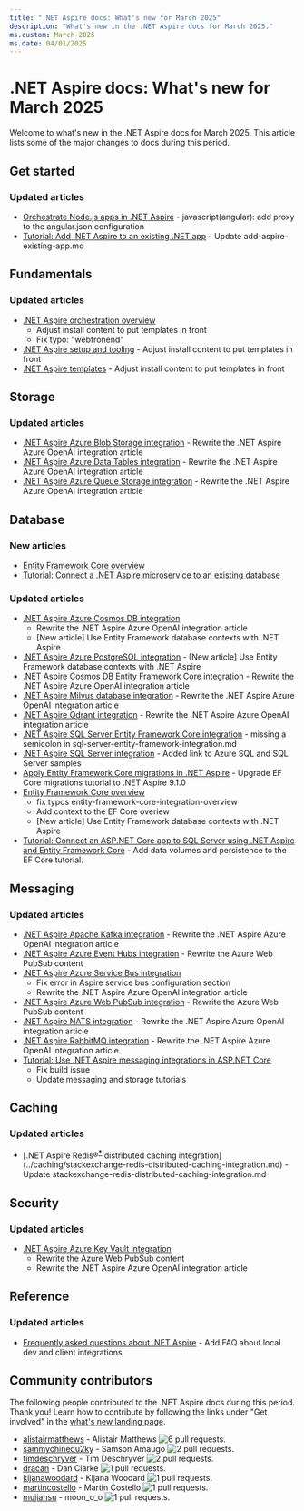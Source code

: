 ```yaml
---
title: ".NET Aspire docs: What's new for March 2025"
description: "What's new in the .NET Aspire docs for March 2025."
ms.custom: March-2025
ms.date: 04/01/2025
---
```


# .NET Aspire docs: What's new for March 2025

Welcome to what's new in the .NET Aspire docs for March 2025. This article lists some of the major changes to docs during this period.

## Get started

### Updated articles

- [Orchestrate Node.js apps in .NET Aspire](../get-started/build-aspire-apps-with-nodejs.md) - javascript(angular): add proxy to the angular.json configuration
- [Tutorial: Add .NET Aspire to an existing .NET app](../get-started/add-aspire-existing-app.md) - Update add-aspire-existing-app.md

## Fundamentals

### Updated articles

- [.NET Aspire orchestration overview](../fundamentals/app-host-overview.md)
  - Adjust install content to put templates in front
  - Fix typo: "webfronend"
- [.NET Aspire setup and tooling](../fundamentals/setup-tooling.md) - Adjust install content to put templates in front
- [.NET Aspire templates](../fundamentals/aspire-sdk-templates.md) - Adjust install content to put templates in front

## Storage

### Updated articles

- [.NET Aspire Azure Blob Storage integration](../storage/azure-storage-blobs-integration.md) - Rewrite the .NET Aspire Azure OpenAI integration article
- [.NET Aspire Azure Data Tables integration](../storage/azure-storage-tables-integration.md) - Rewrite the .NET Aspire Azure OpenAI integration article
- [.NET Aspire Azure Queue Storage integration](../storage/azure-storage-queues-integration.md) - Rewrite the .NET Aspire Azure OpenAI integration article

## Database

### New articles

- [Entity Framework Core overview](../database/entity-framework-core-integration-overview.md)
- [Tutorial: Connect a .NET Aspire microservice to an existing database](../database/connect-to-existing-database.md)

### Updated articles

- [.NET Aspire Azure Cosmos DB integration](../database/azure-cosmos-db-integration.md)
  - Rewrite the .NET Aspire Azure OpenAI integration article
  - [New article] Use Entity Framework database contexts with .NET Aspire
- [.NET Aspire Azure PostgreSQL integration](../database/azure-postgresql-integration.md) - [New article] Use Entity Framework database contexts with .NET Aspire
- [.NET Aspire Cosmos DB Entity Framework Core integration](../database/azure-cosmos-db-entity-framework-integration.md) - Rewrite the .NET Aspire Azure OpenAI integration article
- [.NET Aspire Milvus database integration](../database/milvus-integration.md) - Rewrite the .NET Aspire Azure OpenAI integration article
- [.NET Aspire Qdrant integration](../database/qdrant-integration.md) - Rewrite the .NET Aspire Azure OpenAI integration article
- [.NET Aspire SQL Server Entity Framework Core integration](../database/sql-server-entity-framework-integration.md) - missing a semicolon  in sql-server-entity-framework-integration.md
- [.NET Aspire SQL Server integration](../database/sql-server-integration.md) - Added link to Azure SQL and SQL Server samples
- [Apply Entity Framework Core migrations in .NET Aspire](../database/ef-core-migrations.md) - Upgrade EF Core migrations tutorial to .NET Aspire 9.1.0
- [Entity Framework Core overview](../database/entity-framework-core-integration-overview.md)
  - fix typos entity-framework-core-integration-overview
  - Add context to the EF Core overiew
  - [New article] Use Entity Framework database contexts with .NET Aspire
- [Tutorial: Connect an ASP.NET Core app to SQL Server using .NET Aspire and Entity Framework Core](../database/sql-server-integrations.md) - Add data volumes and persistence to the EF Core tutorial.

## Messaging

### Updated articles

- [.NET Aspire Apache Kafka integration](../messaging/kafka-integration.md) - Rewrite the .NET Aspire Azure OpenAI integration article
- [.NET Aspire Azure Event Hubs integration](../messaging/azure-event-hubs-integration.md) - Rewrite the Azure Web PubSub content
- [.NET Aspire Azure Service Bus integration](../messaging/azure-service-bus-integration.md)
  - Fix error in Aspire service bus configuration section
  - Rewrite the .NET Aspire Azure OpenAI integration article
- [.NET Aspire Azure Web PubSub integration](../messaging/azure-web-pubsub-integration.md) - Rewrite the Azure Web PubSub content
- [.NET Aspire NATS integration](../messaging/nats-integration.md) - Rewrite the .NET Aspire Azure OpenAI integration article
- [.NET Aspire RabbitMQ integration](../messaging/rabbitmq-integration.md) - Rewrite the .NET Aspire Azure OpenAI integration article
- [Tutorial: Use .NET Aspire messaging integrations in ASP.NET Core](../messaging/messaging-integrations.md)
  - Fix build issue
  - Update messaging and storage tutorials

## Caching

### Updated articles

- [.NET Aspire Redis&reg;<sup>**[*](#registered)**</sup> distributed caching integration](../caching/stackexchange-redis-distributed-caching-integration.md) - Update stackexchange-redis-distributed-caching-integration.md

## Security

### Updated articles

- [.NET Aspire Azure Key Vault integration](../security/azure-security-key-vault-integration.md)
  - Rewrite the Azure Web PubSub content
  - Rewrite the .NET Aspire Azure OpenAI integration article

## Reference

### Updated articles

- [Frequently asked questions about .NET Aspire](../reference/aspire-faq.yml) - Add FAQ about local dev and client integrations

## Community contributors

The following people contributed to the .NET Aspire docs during this period. Thank you! Learn how to contribute by following the links under "Get involved" in the [what's new landing page](index.yml).

- [alistairmatthews](https://github.com/alistairmatthews) - Alistair Matthews ![6 pull requests.](https://img.shields.io/badge/Merged%20Pull%20Requests-6-green)
- [sammychinedu2ky](https://github.com/sammychinedu2ky) - Samson Amaugo ![2 pull requests.](https://img.shields.io/badge/Merged%20Pull%20Requests-2-green)
- [timdeschryver](https://github.com/timdeschryver) - Tim Deschryver ![2 pull requests.](https://img.shields.io/badge/Merged%20Pull%20Requests-2-green)
- [dracan](https://github.com/dracan) - Dan Clarke ![1 pull requests.](https://img.shields.io/badge/Merged%20Pull%20Requests-1-green)
- [kijanawoodard](https://github.com/kijanawoodard) - Kijana Woodard ![1 pull requests.](https://img.shields.io/badge/Merged%20Pull%20Requests-1-green)
- [martincostello](https://github.com/martincostello) - Martin Costello ![1 pull requests.](https://img.shields.io/badge/Merged%20Pull%20Requests-1-green)
- [mujiansu](https://github.com/mujiansu) - moon_o_o ![1 pull requests.](https://img.shields.io/badge/Merged%20Pull%20Requests-1-green)
